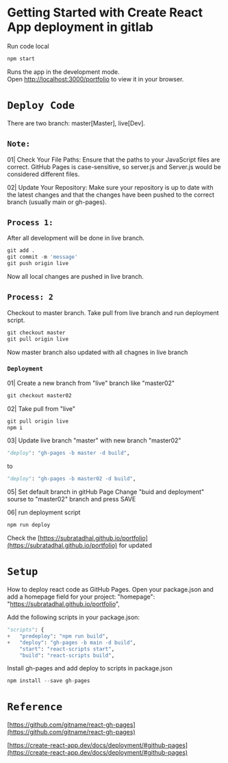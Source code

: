 
# Getting Started with Create React App deployment in gitlab


Run code local
```python
npm start
```
Runs the app in the development mode.\
Open [http://localhost:3000/portfolio](http://localhost:3000/portfolio) to view it in your browser.

# `Deploy Code`

There are two branch: master[Master], live[Dev].


## `Note:`
01| Check Your File Paths:
Ensure that the paths to your JavaScript files are correct. GitHub Pages is case-sensitive, so server.js and Server.js would be considered different files.

02| Update Your Repository:
Make sure your repository is up to date with the latest changes and that the changes have been pushed to the correct branch (usually main or gh-pages).

## `Process 1:`

After all development will be done in live branch.
```python
git add .
git commit -m 'message'
git push origin live
```
Now all local changes are pushed in live branch.

## `Process: 2`
Checkout to master branch. Take pull from live branch and run deployment script.
```python
git checkout master
git pull origin live
```
Now master branch also updated with all chagnes in live branch


### `Deployment`
01| Create a new branch from "live" branch like "master02"
```python
git checkout master02
```
02| Take pull from "live"
```python
git pull origin live
npm i
```
03| Update live branch "master" with new branch "master02"
```python
"deploy": "gh-pages -b master -d build",
```
to
```python
"deploy": "gh-pages -b master02 -d build",
```

05| Set default branch in gitHub Page
Change "buid and deployment" sourse to "master02" branch and press SAVE

06| run deployment script
```python
npm run deploy
```



Check the [https://subratadhal.github.io/portfolio](https://subratadhal.github.io/portfolio) for updated


# `Setup`

How to deploy react code as GitHub Pages.
Open your package.json and add a homepage field for your project:
"homepage": "https://subratadhal.github.io/portfolio",

Add the following scripts in your package.json:

```python
"scripts": {
+   "predeploy": "npm run build",
+   "deploy": "gh-pages -b main -d build",
    "start": "react-scripts start",
    "build": "react-scripts build",
```

Install gh-pages and add deploy to scripts in package.json
```python
npm install --save gh-pages
```

# `Reference`

[https://github.com/gitname/react-gh-pages](https://github.com/gitname/react-gh-pages)

[https://create-react-app.dev/docs/deployment/#github-pages](https://create-react-app.dev/docs/deployment/#github-pages)
